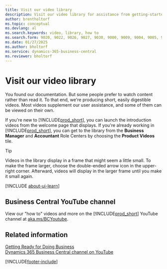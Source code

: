 ```yaml
---
title: Visit our video library
description: Visit our video library for assistance from getting-started videos that illustrate common "how to" tasks to subject matter product videos. 
author: brentholtorf
ms.topic: conceptual
ms.devlang: al
ms.search.keywords: video, library, how to
ms.search.form: 9020, 9022, 9026, 9027, 9030, 9000, 9009, 9004, 9005, 9024, 9006, 9007, 9010, 9016, 9017
ms.date: 01/27/2025
ms.author: bholtorf
ms.service: dynamics-365-business-central
ms.reviewer: bholtorf
---
```

# Visit our video library

You found our documentation. But some people prefer to watch content rather than read it. To that end, we're producing short, easily digestible videos. Most videos supplement our user assistance, and some of them can be viewed on their own.  

If you're new to [!INCLUDE[prod_short](includes/prod_short.md)], you can launch the introduction videos from the welcome page that displays. If you're already working in [!INCLUDE[prod_short](includes/prod_short.md)], you can get to the library from the **Business Manager** and **Accountant** Role Centers by choosing the **Product Videos** tile.  

> [!Tip]  
> Videos in the library display in a frame that might seem a little small. To make the frame larger, choose the double-ended arrow icon in the upper-right corner. Afterward, videos will display in the larger frame until you make it small again.

[!INCLUDE [about-ui-learn](includes/about-ui-learn.md)]

## Business Central YouTube channel

View our "how to" videos and more on the [!INCLUDE[prod_short](includes/prod_short.md)] YouTube channel at [aka.ms/BCYoutube](https://aka.ms/BCYoutube).

## Related information

[Getting Ready for Doing Business](ui-get-ready-business.md)  
[Dynamics 365 Business Central channel on YouTube](https://aka.ms/BCYouTube)  

[!INCLUDE[footer-include](includes/footer-banner.md)]